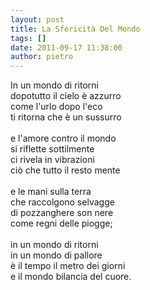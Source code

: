 ```yaml
---
layout: post
title: La Sfericità Del Mondo
tags: []
date: 2011-09-17 11:38:00
author: pietro
---
```

In un mondo di ritorni<br/>dopotutto il cielo è azzurro<br/>come l'urlo dopo l'eco<br/>ti ritorna che è un sussurro<br/><br/>e l'amore contro il mondo<br/>si riflette sottilmente<br/>ci rivela in vibrazioni<br/>ciò che tutto il resto mente<br/><br/>e le mani sulla terra<br/>che raccolgono selvagge<br/>di pozzanghere son nere<br/>come regni delle piogge;<br/><br/>in un mondo di ritorni<br/>in un mondo di pallore<br/>è il tempo il metro dei giorni<br/>e il mondo bilancia del cuore.
